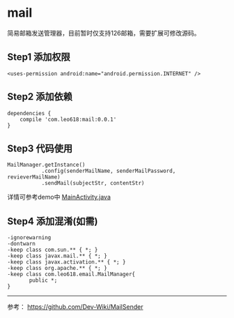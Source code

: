 # mail
简易邮箱发送管理器，目前暂时仅支持126邮箱，需要扩展可修改源码。



## Step1 添加权限 ##


    <uses-permission android:name="android.permission.INTERNET" />

## Step2 添加依赖 ##

	dependencies {
		compile 'com.leo618:mail:0.0.1'
	}

## Step3 代码使用 ##

	MailManager.getInstance()
               .config(senderMailName, senderMailPassword, revieverMailName)
               .sendMail(subjectStr, contentStr)

详情可参考demo中 [MainActivity.java](https://github.com/Leo0618/mail/blob/master/app/src/main/java/com/leo618/email/MainActivity.java "MainActivity.java")

## Step4 添加混淆(如需) ##

	-ignorewarning
	-dontwarn
	-keep class com.sun.** { *; }
	-keep class javax.mail.** { *; }
	-keep class javax.activation.** { *; }
	-keep class org.apache.** { *; }
	-keep class com.leo618.email.MailManager{
	       public *;
	}


----

参考：  https://github.com/Dev-Wiki/MailSender
